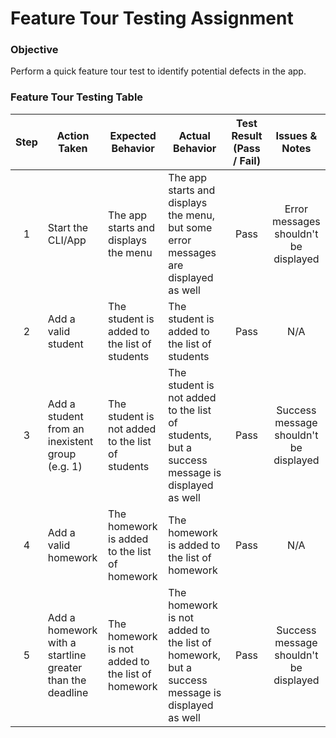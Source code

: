 # Feature Tour Testing Assignment

### Objective

Perform a quick feature tour test to identify potential defects in the app.

### Feature Tour Testing Table

| Step | Action Taken                                              | Expected Behavior                                 | Actual Behavior                                                                               | Test Result (Pass / Fail) | Issues & Notes                         |
|:----:| --------------------------------------------------------- | ------------------------------------------------- | --------------------------------------------------------------------------------------------- |:-------------------------:|:--------------------------------------:|
| 1    | Start the CLI/App                                         | The app starts and displays the menu              | The app starts and displays the menu, but some error messages are displayed as well           | Pass                      | Error messages shouldn't be displayed  |
| 2    | Add a valid student                                       | The student is added to the list of students      | The student is added to the list of students                                                  | Pass                      | N/A                                    |
| 3    | Add a student from an inexistent group (e.g. 1)           | The student is not added to the list of students  | The student is not added to the list of students, but a success message is displayed as well  | Pass                      | Success message shouldn't be displayed |
| 4    | Add a valid homework                                      | The homework is added to the list of homework     | The homework is added to the list of homework                                                 | Pass                      | N/A                                    |
| 5    | Add a homework with a startline greater than the deadline | The homework is not added to the list of homework | The homework is not added to the list of homework, but a success message is displayed as well | Pass                      | Success message shouldn't be displayed |
